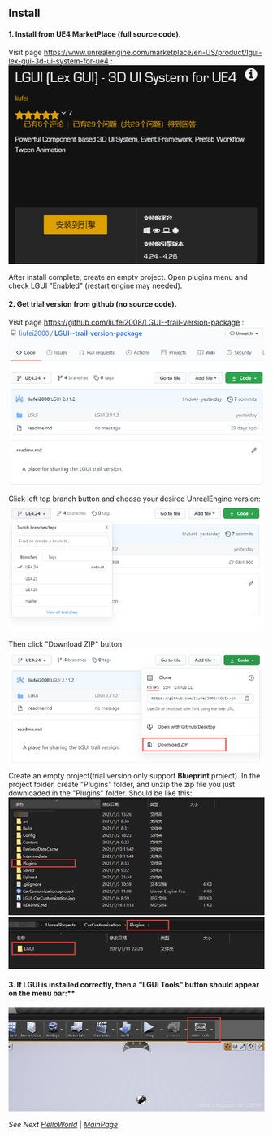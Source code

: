 ## Install

#### 1. Install from UE4 MarketPlace (full source code).

Visit page https://www.unrealengine.com/marketplace/en-US/product/lgui-lex-gui-3d-ui-system-for-ue4 :
    ![Marketplace](marketplace.png)

After install complete, create an empty project. Open plugins menu and check LGUI "Enabled" (restart engine may needed).

#### 2. Get trial version from github (no source code).

Visit page https://github.com/liufei2008/LGUI--trail-version-package :
    ![github](github.png)

Click left top branch button and choose your desired UnrealEngine version:
    ![step1](github1.png)

Then click "Download ZIP" button:
    ![step2](github2.png)

Create an empty project(trial version only support **Blueprint** project). In the project folder, create "Plugins" folder, and unzip the zip file you just downloaded in the "Plugins" folder. Should be like this:
    ![step3](github3.png)
    ![step4](github4.png)

#### 3. If LGUI is installed correctly, then a "LGUI Tools" button should appear on the menu bar:**
![step3](install_complete.png)

*See Next [HelloWorld](../HelloWorld/index.md)* | *[MainPage](../../index.md)*